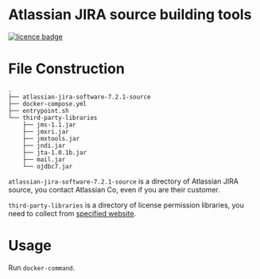 Atlassian JIRA source building tools
=========================

[![licence badge]][licence]

# File Construction

```
.
├── atlassian-jira-software-7.2.1-source
├── docker-compose.yml
├── entrypoint.sh
└── third-party-libraries
    ├── jms-1.1.jar
    ├── jmxri.jar
    ├── jmxtools.jar
    ├── jndi.jar
    ├── jta-1.0.1b.jar
    ├── mail.jar
    └── ojdbc7.jar
```

`atlassian-jira-software-7.2.1-source` is a directory of Atlassian JIRA source, you contact Atlassian Co, even if you are their customer. 

`third-party-libraries` is a directory of license permission libraries, you need to collect from [specified website](https://developer.atlassian.com/jiradev/jira-platform/jira-architecture/building-jira-from-source).

# Usage

Run `docker-command`.

[licence]: <LICENSE>
[licence badge]: http://img.shields.io/badge/license-MIT-blue.svg?style=flat
